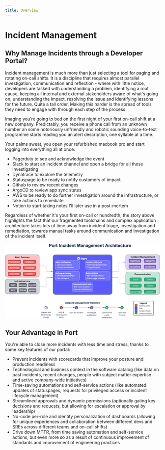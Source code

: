 ```yaml
---
title: Overview
---
```


# Incident Management

## Why Manage Incidents through a Developer Portal?

Incident management is much more than just selecting a tool for paging and rotating on-call shifts. It is a discipline that requires almost parallel investigation, communication and reflection - where with little notice, developers are tasked with understanding a problem, identifying a root cause, keeping all internal and external stakeholders aware of what's going on, understanding the impact, resolving the issue and identifying lessons for the future. Quite a tall order. Making this harder is the spread of tools they need to engage with through each step of the process.

Imaging you're going to bed on the first night of your first on-call shift at a new company. Predictably, you receive a phone call from an unknown number an some notoriously unfriendly and robotic sounding voice-to-text programme starts reading you an alert description, one syllable at a time.

Your palms sweat, you open your refurbished macbook pro and start logging into everything all at once:
- Pagerduty to see and acknowledge the event
- Slack to start an incident channel and open a bridge for all those investigating
- Dynatrace to explore the telemetry
- Statuspage to be ready to notify customers of impact
- Github to review recent changes
- ArgoCD to review app sync states
- AWS to be ready to do further investigation around the infrastructure, or take actions to remediate
- Notion to start taking notes I'll later use in a post-mortem

Regardless of whether it's your first on-call or hundredth, the story above highlights the fact that our fragmented toolchains and complex application architecture takes lots of time away from incident triage, investigation and remediation, towards manual tasks around communication and investigation of the incident itself.

![Incident Management Solution Architecture](../../../static/img/solutions/incident-management/incident_management_solution_architecture.png)

## Your Advantage in Port

You're able to close more incidents with less time and stress, thanks to some key features of our portal:
- Prevent incidents with scorecards that improve your posture and production readiness
- Technological and business context in the software catalog (like data on past incidents, recent changes, people with subject matter expertise and active company-wide initiatives)
- Time-saving automations and self-service actions (like automated updates of statuspages, requests for privileged access or incident lifecycle management)
- Streamlined approvals and dynamic permissions (optionally gating key decisions and requests, but allowing for escalation or approval by leadership)
- No-code per-role and identity personalization of dashboards (allowing for unique experiences and collaboration between different devs and SREs across different teams and on-call shifts)
- Drive down MTTR, from time saving automation and self-service actions, but even more so as a result of continuous improvement of standards and improvement of engineering practices

